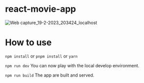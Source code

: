 # react-movie-app

![Web capture_19-2-2023_203424_localhost](https://user-images.githubusercontent.com/81459430/219957183-d6085192-2283-4ff9-b9d7-6ceb830dadf8.jpeg)

# How to use

`npm install` or `pnpm install` or `yarn`

`npm run dev` You can now play with the local develop environment.

`npm run build` The app are built and served.

